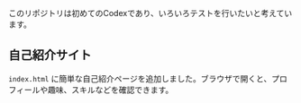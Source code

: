 このリポジトリは初めてのCodexであり、いろいろテストを行いたいと考えています。

## 自己紹介サイト
`index.html` に簡単な自己紹介ページを追加しました。ブラウザで開くと、プロフィールや趣味、スキルなどを確認できます。

